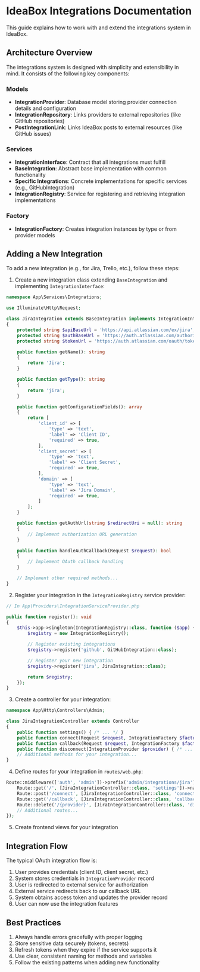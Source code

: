 # IdeaBox Integrations Documentation

This guide explains how to work with and extend the integrations system in IdeaBox.

## Architecture Overview

The integrations system is designed with simplicity and extensibility in mind. It consists of the following key components:

### Models

- **IntegrationProvider**: Database model storing provider connection details and configuration
- **IntegrationRepository**: Links providers to external repositories (like GitHub repositories)
- **PostIntegrationLink**: Links IdeaBox posts to external resources (like GitHub issues)

### Services

- **IntegrationInterface**: Contract that all integrations must fulfill
- **BaseIntegration**: Abstract base implementation with common functionality
- **Specific Integrations**: Concrete implementations for specific services (e.g., GitHubIntegration)
- **IntegrationRegistry**: Service for registering and retrieving integration implementations

### Factory

- **IntegrationFactory**: Creates integration instances by type or from provider models

## Adding a New Integration

To add a new integration (e.g., for Jira, Trello, etc.), follow these steps:

1. Create a new integration class extending `BaseIntegration` and implementing `IntegrationInterface`:

```php
namespace App\Services\Integrations;

use Illuminate\Http\Request;

class JiraIntegration extends BaseIntegration implements IntegrationInterface
{
    protected string $apiBaseUrl = 'https://api.atlassian.com/ex/jira';
    protected string $authBaseUrl = 'https://auth.atlassian.com/authorize';
    protected string $tokenUrl = 'https://auth.atlassian.com/oauth/token';

    public function getName(): string
    {
        return 'Jira';
    }

    public function getType(): string
    {
        return 'jira';
    }

    public function getConfigurationFields(): array
    {
        return [
            'client_id' => [
                'type' => 'text',
                'label' => 'Client ID',
                'required' => true,
            ],
            'client_secret' => [
                'type' => 'text',
                'label' => 'Client Secret',
                'required' => true,
            ],
            'domain' => [
                'type' => 'text',
                'label' => 'Jira Domain',
                'required' => true,
            ]
        ];
    }

    public function getAuthUrl(string $redirectUri = null): string
    {
        // Implement authorization URL generation
    }

    public function handleAuthCallback(Request $request): bool
    {
        // Implement OAuth callback handling
    }

    // Implement other required methods...
}
```

2. Register your integration in the `IntegrationRegistry` service provider:

```php
// In App\Providers\IntegrationServiceProvider.php

public function register(): void
{
    $this->app->singleton(IntegrationRegistry::class, function ($app) {
        $registry = new IntegrationRegistry();

        // Register existing integrations
        $registry->register('github', GitHubIntegration::class);

        // Register your new integration
        $registry->register('jira', JiraIntegration::class);

        return $registry;
    });
}
```

3. Create a controller for your integration:

```php
namespace App\Http\Controllers\Admin;

class JiraIntegrationController extends Controller
{
    public function settings() { /* ... */ }
    public function connect(Request $request, IntegrationFactory $factory) { /* ... */ }
    public function callback(Request $request, IntegrationFactory $factory) { /* ... */ }
    public function disconnect(IntegrationProvider $provider) { /* ... */ }
    // Additional methods for your integration...
}
```

4. Define routes for your integration in `routes/web.php`:

```php
Route::middleware(['auth', 'admin'])->prefix('admin/integrations/jira')->name('admin.integrations.jira.')->group(function () {
    Route::get('/', [JiraIntegrationController::class, 'settings'])->name('settings');
    Route::post('/connect', [JiraIntegrationController::class, 'connect'])->name('connect');
    Route::get('/callback', [JiraIntegrationController::class, 'callback'])->name('callback');
    Route::delete('/{provider}', [JiraIntegrationController::class, 'disconnect'])->name('disconnect');
    // Additional routes...
});
```

5. Create frontend views for your integration

## Integration Flow

The typical OAuth integration flow is:

1. User provides credentials (client ID, client secret, etc.)
2. System stores credentials in `IntegrationProvider` record
3. User is redirected to external service for authorization
4. External service redirects back to our callback URL
5. System obtains access token and updates the provider record
6. User can now use the integration features

## Best Practices

1. Always handle errors gracefully with proper logging
2. Store sensitive data securely (tokens, secrets)
3. Refresh tokens when they expire if the service supports it
4. Use clear, consistent naming for methods and variables
5. Follow the existing patterns when adding new functionality
